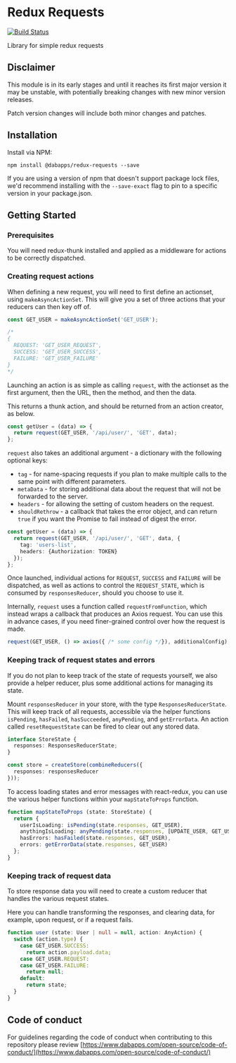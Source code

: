 # Redux Requests

[![Build Status](https://travis-ci.com/dabapps/redux-requests.svg?token=YbH3f6uroz5f5q8RxDdW&branch=master)](https://travis-ci.com/dabapps/redux-requests)

Library for simple redux requests

## Disclaimer

This module is in its early stages and until it reaches its first major version it may be unstable, with potentially breaking changes with new minor version releases.

Patch version changes will include both minor changes and patches.

## Installation

Install via NPM:

```shell
npm install @dabapps/redux-requests --save
```

If you are using a version of npm that doesn't support package lock files, we'd recommend installing with the `--save-exact` flag to pin to a specific version in your package.json.

## Getting Started

### Prerequisites

You will need redux-thunk installed and applied as a middleware for actions to be correctly dispatched.

### Creating request actions

When defining a new request, you will need to first define an actionset, using `makeAsyncActionSet`.  This will give you a set of three actions that your reducers can then key off of.

```typescript
const GET_USER = makeAsyncActionSet('GET_USER');

/*
{
  REQUEST: 'GET_USER_REQUEST',
  SUCCESS: 'GET_USER_SUCCESS',
  FAILURE: 'GET_USER_FAILURE'
}
*/
```

Launching an action is as simple as calling `request`, with the actionset as the first argument, then the URL, then the method, and then the data.

This returns a thunk action, and should be returned from an action creator, as below.

```typescript
const getUser = (data) => {
  return request(GET_USER, '/api/user/', 'GET', data);
};
```

`request` also takes an additional argument - a dictionary with the following optional keys:

* `tag` - for name-spacing requests if you plan to make multiple calls to the same point with different parameters.
* `metaData` - for storing additional data about the request that will not be forwarded to the server.
* `headers` - for allowing the setting of custom headers on the request.
* `shouldRethrow` - a callback that takes the error object, and can return `true` if you want the Promise to fail instead of digest the error.

```typescript
const getUser = (data) => {
  return request(GET_USER, '/api/user/', 'GET', data, {
    tag: 'users-list',
    headers: {Authorization: TOKEN}
  });
};
```

Once launched, individual actions for `REQUEST`, `SUCCESS` and `FAILURE` will be dispatched, as well as actions to control the `REQUEST_STATE`, which is consumed by `responsesReducer`, should you choose to use it.

Internally, `request` uses a function called `requestFromFunction`, which instead wraps a callback that produces an Axios request.  You can use this in advance cases, if you need finer-grained control over how the request is made.

```typescript
request(GET_USER, () => axios({ /* some config */}), additionalConfig);
```


### Keeping track of request states and errors

If you do not plan to keep track of the state of requests yourself, we also provide a helper reducer, plus some additional actions for managing its state.

Mount `responsesReducer` in your store, with the type `ResponsesReducerState`.  This will keep track of all requests, accessible via the helper functions `isPending`, `hasFailed`, `hasSucceeded`, `anyPending`, and `getErrorData`.  An action called `resetRequestState` can be fired to clear out any stored data.


```typescript
interface StoreState {
  responses: ResponsesReducerState;
}

const store = createStore(combineReducers({
  responses: responsesReducer
}));
```

To access loading states and error messages with react-redux, you can use the various helper functions within your `mapStateToProps` function.

```typescript
function mapStateToProps (state: StoreState) {
  return {
    userIsLoading: isPending(state.responses, GET_USER),
    anythingIsLoading: anyPending(state.responses, [UPDATE_USER, GET_USER]),
    hasErrors: hasFailed(state.responses, GET_USER),
    errors: getErrorData(state.responses, GET_USER)
  };
}
```

### Keeping track of request data

To store response data you will need to create a custom reducer that handles the various request states.

Here you can handle transforming the responses, and clearing data, for example, upon request, or if a request fails.

```typescript
function user (state: User | null = null, action: AnyAction) {
  switch (action.type) {
    case GET_USER.SUCCESS:
      return action.payload.data;
    case GET_USER.REQUEST:
    case GET_USER.FAILURE:
      return null;
    default:
      return state;
  }
}
```

## Code of conduct

For guidelines regarding the code of conduct when contributing to this repository please review [https://www.dabapps.com/open-source/code-of-conduct/](https://www.dabapps.com/open-source/code-of-conduct/)
